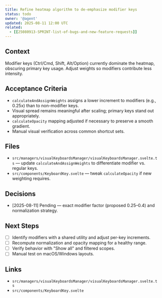 ```yaml
---
title: Refine heatmap algorithm to de-emphasize modifier keys
status: todo
owner: '@agent'
updated: 2025-08-11 12:00 UTC
related:
  - [[25080913-SPRINT-list-of-bugs-and-new-feature-requests]]
---
```


## Context

Modifier keys (Ctrl/Cmd, Shift, Alt/Option) currently dominate the heatmap, obscuring primary key usage. Adjust weights so modifiers contribute less intensity.

## Acceptance Criteria

- `calculateAndAssignWeights` assigns a lower increment to modifiers (e.g., 0.25x) than to non-modifier keys.
- Visual spread remains meaningful after scaling; primary keys stand out appropriately.
- `calculateOpacity` mapping adjusted if necessary to preserve a smooth gradient.
- Manual visual verification across common shortcut sets.

## Files

- `src/managers/visualKeyboardsManager/visualKeyboardsManager.svelte.ts` — update `calculateAndAssignWeights` to differentiate modifier vs. regular keys.
- `src/components/KeyboardKey.svelte` — tweak `calculateOpacity` if new weighting requires.

## Decisions

- [2025-08-11] Pending — exact modifier factor (proposed 0.25–0.4) and normalization strategy.

## Next Steps

- [ ] Identify modifiers with a shared utility and adjust per-key increments.
- [ ] Recompute normalization and opacity mapping for a healthy range.
- [ ] Verify behavior with "Show all" and filtered scopes.
- [ ] Manual test on macOS/Windows layouts.

## Links

- `src/managers/visualKeyboardsManager/visualKeyboardsManager.svelte.ts`
- `src/components/KeyboardKey.svelte`
